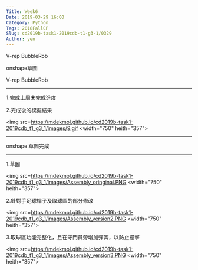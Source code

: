 ```yaml
---
Title: Week6
Date: 2019-03-29 16:00
Category: Python
Tags: 2018FallCP
Slug: cd2019b-task1-2019cdb-t1-g3-1/0329
Author: yen
---
```


V-rep BubbleRob

onshape草圖

<!-- PELICAN_END_SUMMARY -->

V-rep BubbleRob

---

1.完成上周未完成進度

2.完成後的模擬結果

<img src=https://mdekmol.github.io/cd2019b-task1-2019cdb_t1_g3_1/images/9.gif
 <width="750" heith="357"></a>

---

onshape 草圖完成

---

1.草圖

<img src=https://mdekmol.github.io/cd2019b-task1-2019cdb_t1_g3_1/images/Assembly_oringinal.PNG
 <width="750" heith="357"></a>

2.針對手足球桿子及取球區的部分修改

<img src=https://mdekmol.github.io/cd2019b-task1-2019cdb_t1_g3_1/images/Assembly_version2.PNG
 <width="750" heith="357"></a>

3.取球區功能完整化，且在守門員旁增加彈簧，以防止撞擊

<img src=https://mdekmol.github.io/cd2019b-task1-2019cdb_t1_g3_1/images/Assembly_version3.PNG
 <width="750" heith="357"></a>
